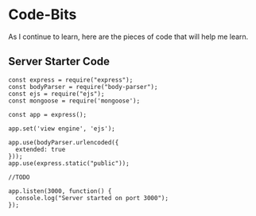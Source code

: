 # Code-Bits
As I continue to learn, here are the pieces of code that will help me learn. 


## Server Starter Code
```
const express = require("express");
const bodyParser = require("body-parser");
const ejs = require("ejs");
const mongoose = require('mongoose');

const app = express();

app.set('view engine', 'ejs');

app.use(bodyParser.urlencoded({
  extended: true
}));
app.use(express.static("public"));

//TODO

app.listen(3000, function() {
  console.log("Server started on port 3000");
});
```
